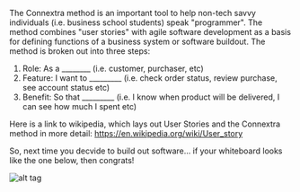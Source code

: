The Connextra method is an important tool to help non-tech savvy individuals (i.e. business school students) speak "programmer".
The method combines "user stories" with agile software development as a basis for defining functions of a business system or software buildout. 
The method is broken out into three steps:
1) Role: As a ________ (i.e. customer, purchaser, etc)
2) Feature: I want to _________ (i.e. check order status, review purchase, see account status etc)
3) Benefit: So that _________ (i.e. I know when product will be delivered, I can see how much I spent etc)

Here is a link to wikipedia, which lays out User Stories and the Connextra method in more detail: https://en.wikipedia.org/wiki/User_story

So, next time you decvide to build out software... if your whiteboard looks like the one below, then congrats! 

![alt tag](http://agilecoach.typepad.com/.a/6a00e54ee21bf2883401310f8c55d4970c-pi)
